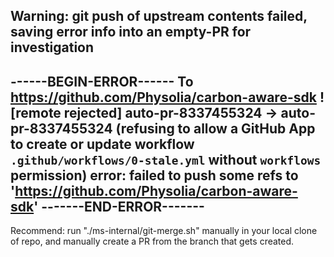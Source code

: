 Warning: git push of upstream contents failed, saving error info into an empty-PR for investigation
-----------------------
------BEGIN-ERROR------
To https://github.com/Physolia/carbon-aware-sdk ! [remote rejected] auto-pr-8337455324 -> auto-pr-8337455324 (refusing to allow a GitHub App to create or update workflow `.github/workflows/0-stale.yml` without `workflows` permission) error: failed to push some refs to 'https://github.com/Physolia/carbon-aware-sdk'
-------END-ERROR-------
-----------------------
Recommend: run "./ms-internal/git-merge.sh" manually in your local clone of repo, and manually create a PR from the branch that gets created.
